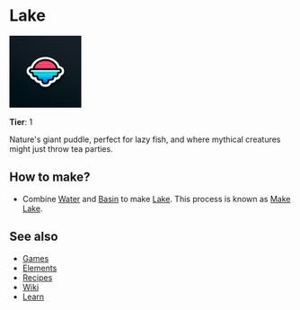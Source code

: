 # Lake

![](../images/item.lake.png)

**Tier**: 1

Nature's giant puddle, perfect for lazy fish, and where mythical creatures might just throw tea parties.

## How to make?

* Combine [Water](/wiki/elements/water) and [Basin](/wiki/elements/basin) to make [Lake](/wiki/elements/lake). This process is known as [Make Lake](/wiki/recipes/make-lake).

## See also

* [Games](/wiki/games)
* [Elements](/wiki/elements)
* [Recipes](/wiki/recipes)
* [Wiki](/wiki/index)
* [Learn](/learn/index)